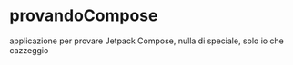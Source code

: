 # provandoCompose
applicazione per provare Jetpack Compose, 
nulla di speciale, solo io che cazzeggio
